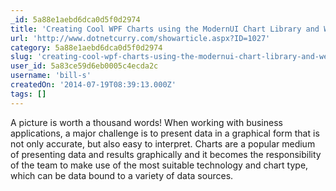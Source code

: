 ```yaml
---
_id: 5a88e1aebd6dca0d5f0d2974
title: 'Creating Cool WPF Charts using the ModernUI Chart Library and WebAPI '
url: 'http://www.dotnetcurry.com/showarticle.aspx?ID=1027'
category: 5a88e1aebd6dca0d5f0d2974
slug: 'creating-cool-wpf-charts-using-the-modernui-chart-library-and-webapi'
user_id: 5a83ce59d6eb0005c4ecda2c
username: 'bill-s'
createdOn: '2014-07-19T08:39:13.000Z'
tags: []
---
```


A picture is worth a thousand words! When working with business applications, a major challenge is to present data in a graphical form that is not only accurate, but also easy to interpret. Charts are a popular medium of presenting data and results graphically and it becomes the responsibility of the team to make use of the most suitable technology and chart type, which can be data bound to a variety of data sources.
